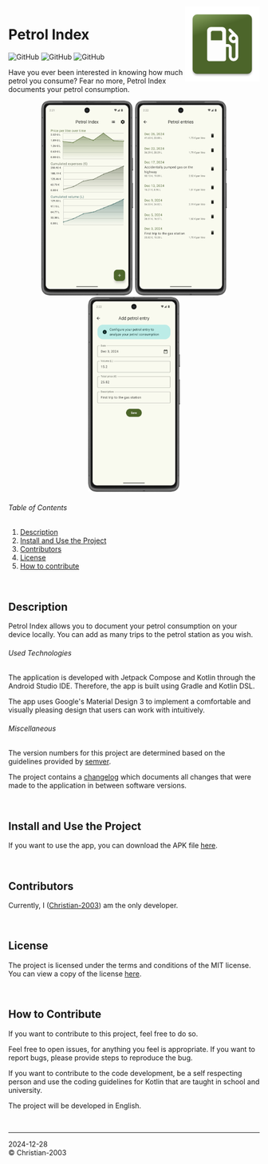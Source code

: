 <img src="docs/img/icon.png" height="150" align="right">

# Petrol Index
![GitHub](https://img.shields.io/github/license/Christian-2003/petrol-index?color=red)
![GitHub](https://img.shields.io/github/issues/Christian-2003/petrol-index?color=purple)
![GitHub](https://img.shields.io/github/repo-size/Christian-2003/petrol-index?color=blue)

Have you ever been interested in knowing how much petrol you consume? Fear no more, Petrol Index documents your petrol consumption.

<div align="center">
    <img src="docs/img/preview_1.png" height="390">
    <img src="docs/img/preview_2.png" height="390">
    <img src="docs/img/preview_3.png" height="390">
</div>

###### Table of Contents
1. [Description](#description)
2. [Install and Use the Project](#install-and-use-the-project)
3. [Contributors](#contributors)
4. [License](#license)
5. [How to contribute](#how-to-contribute)

<br/>

## Description
Petrol Index allows you to document your petrol consumption on your device locally. You can add as many trips to the petrol station as you wish.

###### Used Technologies
The application is developed with Jetpack Compose and Kotlin through the Android Studio IDE. Therefore, the app is built using Gradle and Kotlin DSL.

The app uses Google's Material Design 3 to implement a comfortable and visually pleasing design that users can work with intuitively.

###### Miscellaneous
The version numbers for this project are determined based on the guidelines provided by [semver](https://semver.org/).

The project contains a [changelog](CHANGELOG.md) which documents all changes that were made to the application in between software versions.

<br/>

## Install and Use the Project
If you want to use the app, you can download the APK file [here](https://github.com/Christian-2003/petrol-index/releases/latest).

<br/>

## Contributors
Currently, I ([Christian-2003](https://github.com/Christian-2003)) am the only developer.

<br/>

## License
The project is licensed under the terms and conditions of the MIT license. You can view a copy of the license [here](https://github.com/Christian-2003/password-vault/blob/master/LICENSE.txt).

<br/>

## How to Contribute
If you want to contribute to this project, feel free to do so.

Feel free to open issues, for anything you feel is appropriate. If you want to report bugs, please provide steps to reproduce the bug.

If you want to contribute to the code development, be a self respecting person and use the coding guidelines for Kotlin that are taught in school and university.

The project will be developed in English.

<br/>

***
2024-12-28  
&copy; Christian-2003
